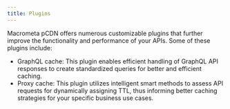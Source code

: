 ```yaml
---
title: Plugins
---
```


Macrometa pCDN offers numerous customizable plugins that further improve the functionality and performance of your APIs. Some of these plugins include:

- GraphQL cache: This plugin enables efficient handling of GraphQL API responses to create standardized queries for better and efficient caching.
- Proxy cache: This plugin utilizes intelligent smart methods to assess API requests for dynamically assigning TTL, thus informing better caching strategies for your specific business use cases.